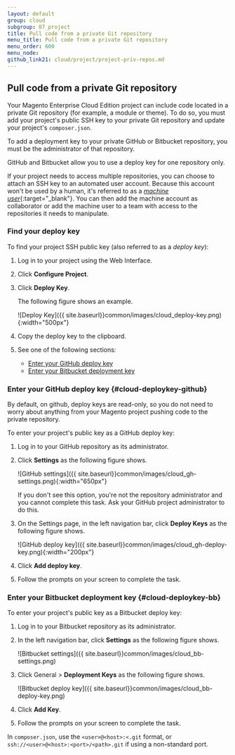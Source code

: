 ```yaml
---
layout: default
group: cloud
subgroup: 07_project
title: Pull code from a private Git repository
menu_title: Pull code from a private Git repository
menu_order: 600
menu_node: 
github_link21: cloud/project/project-priv-repos.md
---
```


## Pull code from a private Git repository
Your Magento Enterprise Cloud Edition project can include code located in a private Git repository (for example, a module or theme). To do so, you must add your project's public SSH key to your private Git repository and update your project's `composer.json`.

<div class="bs-callout bs-callout-info" id="info">
  <p>To add a deployment key to your private GitHub or Bitbucket repository, you must be the administrator of that repository.</p>
</div>

GitHub and Bitbucket allow you to use a deploy key for one repository only. 

If your project needs to access multiple repositories, you can choose to
attach an SSH key to an automated user account. Because this account won't
be used by a human, it's referred to as a [*machine user*](https://developer.github.com/guides/managing-deploy-keys/){:target="_blank"}. You can then add the
machine account as collaborator or add the machine user to a team with
access to the repositories it needs to manipulate.

### Find your deploy key
To find your project SSH public key (also referred to as a *deploy key*):

1.	Log in to your project using the Web Interface.
2.	Click **Configure Project**.
3.	Click **Deploy Key**.

	The following figure shows an example.

	![Deploy Key]({{ site.baseurl}}common/images/cloud_deploy-key.png){:width="500px"}

4.	Copy the deploy key to the clipboard.
5.	See one of the following sections:

	*	[Enter your GitHub deploy key](#cloud-deploykey-github)
	*	[Enter your Bitbucket deployment key](#cloud-deploykey-bb)

### Enter your GitHub deploy key {#cloud-deploykey-github}
By default, on github, deploy keys are read-only,
so you do not need to worry about anything from your Magento project pushing code to the private
repository.

To enter your project's public key as a GitHub deploy key:

1.	Log in to your GitHub repository as its administrator.
2.	Click **Settings** as the following figure shows.

	![GitHub settings]({{ site.baseurl}}common/images/cloud_gh-settings.png){:width="650px"}

	<div class="bs-callout bs-callout-info" id="info">
  		<p>If you don't see this option, you're not the repository administrator and you cannot complete this task. Ask your GitHub project administrator to do this.</p>
	</div>

3.	On the Settings page, in the left navigation bar, click **Deploy Keys** as the following figure shows.

	![GitHub deploy key]({{ site.baseurl}}common/images/cloud_gh-deploy-key.png){:width="200px"}

4.	Click **Add deploy key**.
5.	Follow the prompts on your screen to complete the task.

### Enter your Bitbucket deployment key {#cloud-deploykey-bb}
To enter your project's public key as a Bitbucket deploy key:

1.	Log in to your Bitbucket repository as its administrator.
2.	In the left navigation bar, click **Settings** as the following figure shows.

	![Bitbucket settings]({{ site.baseurl}}common/images/cloud_bb-settings.png)
3.	Click General > **Deployment Keys** as the following figure shows.

	![Bitbucket deploy key]({{ site.baseurl}}common/images/cloud_bb-deploy-key.png)
4.	Click **Add Key**.
5.	Follow the prompts on your screen to complete the task.

<!-- ## Update `composer.json`
TBD -->

<div class="bs-callout bs-callout-info" id="info">
  <p>In <code>composer.json</code>, use the <code>&lt;user>@&lt;host>:&lt;<path>.git</code> format, or <code>ssh://&lt;user>@&lt;host>:&lt;port>/&lt;path>.git</code> if using a non-standard port.</p>
</div>


